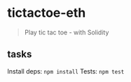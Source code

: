 # tictactoe-eth

> Play tic tac toe - with Solidity

## tasks

Install deps: `npm install`
Tests: `npm test`

